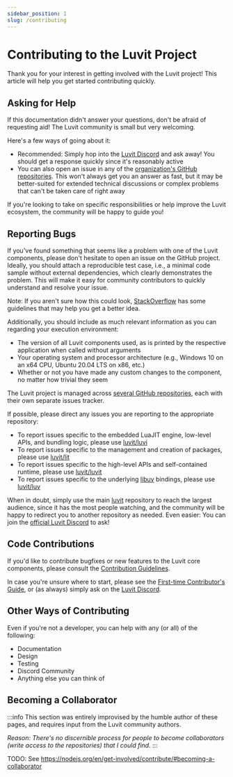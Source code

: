 ```yaml
---
sidebar_position: 1
slug: /contributing
---
```


# Contributing to the Luvit Project 

Thank you for your interest in getting involved with the Luvit project! This article will help you get started contributing quickly.

## Asking for Help

If this documentation didn't answer your questions, don't be afraid of requesting aid! The Luvit community is small but very welcoming.

Here's a few ways of going about it:

* Recommended: Simply hop into the [Luvit Discord](https://discord.gg/luvit) and ask away! You should get a response quickly since it's reasonably active
* You can also open an issue in any of the [organization's GitHub repositories](https://github.com/luvit/). This won't always get you an answer as fast, but it may be better-suited for extended technical discussions or complex problems that can't be taken care of right away

If you're looking to take on specific responsibilities or help improve the Luvit ecosystem, the community will be happy to guide you!

## Reporting Bugs

If you've found something that seems like a problem with one of the Luvit components, please don't hesitate to open an issue on the GitHub project. Ideally, you should attach a reproducible test case, i.e., a minimal code sample without external dependencies, which clearly demonstrates the problem. This will make it easy for community contributors to quickly understand and resolve your issue.

Note: If you aren't sure how this could look, [StackOverflow](https://stackoverflow.com/help/minimal-reproducible-example) has some guidelines that may help you get a better idea.

Additionally, you should include as much relevant information as you can regarding your execution environment:

* The version of all Luvit components used, as is printed by the respective application when called without arguments
* Your operating system and processor architecture (e.g., Windows 10 on an x64 CPU, Ubuntu 20.04 LTS on x86, etc.)
* Whether or not you have made any custom changes to the component, no matter how trivial they seem

The Luvit project is managed across [several GitHub repositories](https://github.com/luvit/), each with their own separate issues tracker.

If possible, please direct any issues you are reporting to the appropriate repository:

* To report issues specific to the embedded LuaJIT engine, low-level APIs, and bundling logic, please use [luvit/luvi](https://github.com/luvit/luvi)
* To report issues specific to the management and creation of packages, please use [luvit/lit](https://github.com/luvit/lit)
* To report issues specific to the high-level APIs and self-contained runtime, please use [luvit/luvit](https://github.com/luvit/luvit)
* To report issues specific to the underlying [libuv](https://docs.libuv.org/) bindings, please use [luvit/luv](https://github.com/luvit/luv)

When in doubt, simply use the main [luvit](https://github.com/luvit/luvit) repository to reach the largest audience, since it has the most people watching, and the community will be happy to redirect you to another repository as needed. Even easier: You can join the [official Luvit Discord](https://discord.gg/luvit) to ask!

## Code Contributions

If you'd like to contribute bugfixes or new features to the Luvit core components, please consult the [Contribution Guidelines](/contributing/guidelines).

In case you're unsure where to start, please see the [First-time Contributor's Guide](/docs/guides/how-to-start-contributing), or (as always) simply ask on the [Luvit Discord](https://discord.gg/luvit).

## Other Ways of Contributing

Even if you're not a developer, you can help with any (or all) of the following:

* Documentation
* Design
* Testing
* Discord Community
* Anything else you can think of

## Becoming a Collaborator

:::info
This section was entirely improvised by the humble author of these pages, and requires input from the Luvit community authors.

*Reason: There's no discernible process for people to become collaborators (write access to the repositories) that I could find.*
:::

TODO: See https://nodejs.org/en/get-involved/contribute/#becoming-a-collaborator